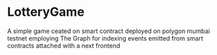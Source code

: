 # LotteryGame
A simple game ceated on smart contract deployed on polygon mumbai testnet employing The Graph for indexing events emitted from smart contracts attached with a next frontend 
